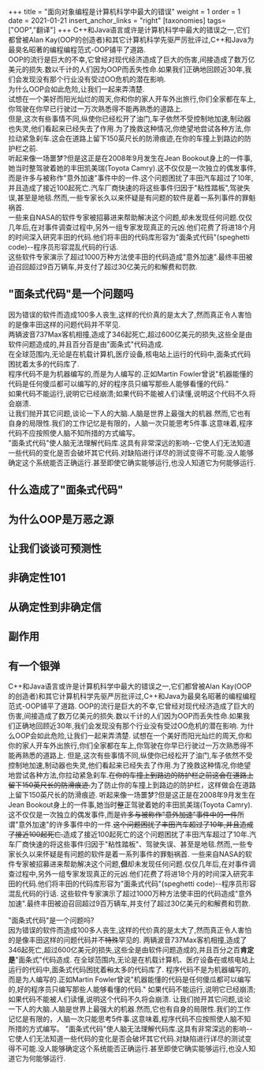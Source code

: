 +++
title = "面向对象编程是计算机科学中最大的错误"
weight = 1
order = 1
date = 2021-01-21
insert_anchor_links = "right"
[taxonomies]
tags=["OOP","翻译"]
+++
C++和Java语言或许是计算机科学中最大的错误之一,它们都曾被Alan Kay(OOP的创造者)和其它计算机科学先驱严厉批评过,C++和Java为最臭名昭著的编程编程范式-OOP铺平了道路.<br>
OOP的流行是巨大的不幸,它曾经对现代经济造成了巨大的伤害,间接造成了数万亿美元的损失.数以千计的人们因为OOP而丢失性命.如果我们正确地回顾近30年,我们会发现没有那个行业没有受过OO危机的潜在影响.<br>
为什么OOP会如此危险,让我们一起来弄清楚.<br>
试想在一个美好而阳光灿烂的周天,你和你的家人开车外出旅行,你们全家都在车上,你驾驶在你早已行驶过一万次熟悉得不能再熟悉的道路上.<br>
但是,这次有些事情不同,纵使你已经松开了油门,车子依然不受控制地加速,制动器也失灵,他们看起来已经失去了作用.为了挽救这种情况,你绝望地尝试各种方法,你拉动紧急刹车.这会在道路上留下150英尺长的防滑痕迹,在你的车撞上到路边的防护栏之前.<br>
听起来像一场噩梦?但是这正是在2008年9月发生在Jean Bookout身上的一件事,她当时整驾驶着她的丰田凯美瑞(Toyota Camry).这不仅仅是一次独立的偶发事件,而是许多与被称作"意外加速"事件中的一件.这个问题困扰了丰田汽车超过了10年,并且造成了接近100起死亡.汽车厂商快速的将这些事件归因于"粘性踏板",驾驶失误,甚至是地毯.然而,一些专家长久以来怀疑是有问题的软件是着一系列事件的罪魁祸首.<br>
一些来自NASA的软件专家被招募进来帮助解决这个问题,却未发现任何问题.仅仅几年后,在对事件调查过程中,另外一组专家发现真正的元凶.他们花费了将进18个月的时间深入研究丰田的代码.他们将丰田的代码库形容为"面条式代码"(speghetti code)--程序员形容混乱代码的行话.<br>
这些软件专家演示了超过1000万种方法使丰田的代码造成"意外加速".最终丰田被迫召回超过9百万辆车,并支付了超过30亿美元的和解费和罚款.<br>

## "面条式代码"是一个问题吗
因为错误的软件而造成100多人丧生,这样的代价真的是太大了,然而真正令人害怕的是像丰田这样的问题代码并不罕见.<br>
两辆波音737Max客机相撞,造成了346起死亡,超过600亿美元的损失,这些全是由软件问题造成的,并且百分百是由"面条式"代码造成.<br>
在全球范围内,无论是在机载计算机,医疗设备,核电站上运行的代码中,面条式代码困扰着太多的代码库了.<br>
程序代码不是为机器编写的,而是为人编写的.正如Martin Fowler曾说"机器能懂的代码是任何傻瓜都可以编写的,好的程序员只编写那些人能够看懂的代码."<br>
如果代码不能运行,说明它已经崩溃;如果代码不能被人们读懂,说明这个代码不久将会崩溃.<br>
让我们抛开其它问题,谈论一下人的大脑.人脑是世界上最强大的机器.然而,它也有自身的局限性.我们的工作记忆是有限的，人脑一次只能思考5件事.这意味着,程序代码不应按照使人脑不知所措的方式编写。<br>
"面条式代码"使人脑无法理解代码库.这具有非常深远的影响--它使人们无法知道一些代码的变化是否会破坏其它代码.对缺陷进行详尽的测试变得不可能.没人能够确定这个系统能否正确运行.甚至即使它确实能够运行,也没人知道它为何能够运行.
## 什么造成了"面条式代码"
## 为什么OOP是万恶之源
## 让我们谈谈可预测性
## 非确定性101
## 从确定性到非确定信
## 副作用
## 有一个银弹


C++和Java语言或许是计算机科学中最大的错误之一,它们都曾被Alan Kay(OOP的创造者)和其它计算机科学先驱严厉批评过,C++和Java为最臭名昭著的编程编程范式-OOP铺平了道路.
OOP的流行是巨大的不幸,它曾经对现代经济造成了巨大的伤害,间接造成了数万亿美元的损失.数以千计的人们因为OOP而丢失性命.如果我们正确地回顾近30年,我们会发现没有那个行业没有受过OO危机的潜在影响.
为什么OOP会如此危险,让我们一起来弄清楚.
试想在一个美好而阳光灿烂的周天,你和你的家人开车外出旅行,你们全家都在车上,你驾驶在你早已行驶过一万次熟悉得不能再熟悉的道路上.
但是,这次有些事情不同,纵使你已经松开了油门,车子依然不受控制地加速,制动器也失灵,他们看起来已经失去了作用.为了挽救这种情况,你绝望地尝试各种方法,你拉动紧急刹车.<s>在你的车撞上到路边的防护栏之前这会在道路上留下150英尺长的防滑痕迹.</s>为了防止你的车撞上到路边的防护栏，这样做会在道路上留下150英尺长的防滑痕迹.
听起来像一场噩梦?但是这正是在2008年9月发生在Jean Bookout身上的一件事,她当时<s>整</s>正驾驶着她的丰田凯美瑞(Toyota Camry).这不仅仅是一次独立的偶发事件,而是<s>许多与被称作"意外加速"事件中的一件</s>所谓"意外加速"的许多事件中的一件.<s>这个问题困扰了丰田汽车超过了10年,并且造成了接近100起死亡.</s>造成了接近100起死亡的这个问题困扰了丰田汽车超过了10年.汽车厂商快速的将这些事件归因于"粘性踏板"、驾驶失误、甚至是地毯.然而,一些专家长久以来怀疑是有问题的软件是着一系列事件的罪魁祸首.
一些来自NASA的软件专家被招募进来帮助解决这个问题,**但**却未发现任何问题.仅仅几年后,在对事件调查过程中,另外一组专家发现真正的元凶.他们花费了将进18个月的时间深入研究丰田的代码.他们将丰田的代码库形容为"面条式代码"(speghetti code)--程序员形容混乱代码的行话.
这些软件专家演示了超过1000万种方法使丰田的代码造成"意外加速".最终丰田被迫召回超过9百万辆车,并支付了超过30亿美元的和解费和罚款.

"面条式代码"是一个问题吗?<br>
因为错误的软件而造成100多人丧生,这样的代价真的是太大了,然而真正令人害怕的是像丰田这样的问题代码并不<s>特殊</s>罕见的.
两辆波音737Max客机相撞,造成了346起死亡,超过600亿美元的损失,这些全是由软件问题造成的,并且百分之百**肯定是**"面条式"代码造成.
在全球范围内,无论是在机载计算机、医疗设备<s>在</s>或核电站上运行的代码中,面条式代码困扰着<s>和</s>太多的代码库了.
程序代码不是为机器编写的,而是为人编写的.正如Martin Fowler曾说"机器能懂的代码是任何傻瓜都可以编写的,好的程序员只编写那些人能够看懂的代码."
如果代码不能运行,说明它已经崩溃;如果代码不能被人们读懂,说明这个代码不久将会崩溃.
让我们抛开其它问题,谈论一下人的大脑.人脑是世界上最强大的机器.然而,它也有自身的局限性.我们的工作记忆是有限的，人脑一次只能思考5件事.这意味着,程序代码不应按照使人脑不知所措的方式编写。
"面条式代码"使人脑无法理解代码库.这具有非常深远的影响--它使人们无法知道一些代码的变化是否会破坏其它代码.对缺陷进行详尽的测试变得不可能.没人能够确定这个系统能否正确运行.甚至即使它确实能够运行,也没人知道它为何能够运行.
